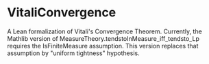 # VitaliConvergence

A Lean formalization of Vitali's Convergence Theorem. Currently, the
Mathlib version of MeasureTheory.tendstoInMeasure_iff_tendsto_Lp
requires the IsFiniteMeasure assumption. This version replaces that
assumption by "uniform tightness" hypothesis.
